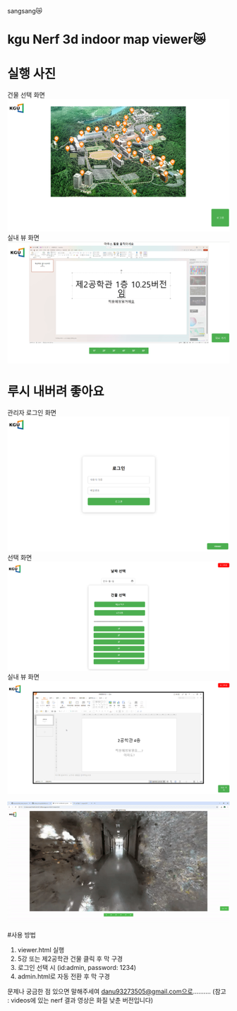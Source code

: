 sangsang😿
# kgu Nerf 3d indoor map viewer😿

# 실행 사진
건물 선택 화면
![ viewer.html 건물 선택 화면 ](assets/1.png)
실내 뷰 화면
![ viewer.html 실내 뷰 화면 ](assets/2.png)

# 루시 내버려 좋아요

관리자 로그인 화면
![ viewer.html 관리자 로그인 화면 ](assets/3.png)
선택 화면
![ viewer.html 선택 화면 ](assets/4.png)
실내 뷰 화면 
![ viewer.html 실내 뷰 화면 ](assets/5.png)


![ 실행영상 ](assets/1.gif)

#사용 방법
1. viewer.html 실행
2. 5강 또는 제2공학관 건물 클릭 후 막 구경
3. 로그인 선택 시 (id:admin, password: 1234)
4. admin.html로 자동 전환 후 막 구경

문제나 궁금한 점 있으면 말해주세여 danu93273505@gmail.com으로..........
(참고 : videos에 있는 nerf 결과 영상은 화질 낮춘 버전입니다)
